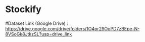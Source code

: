 # Stockify


















#Dataset Link (Google Drive) : https://drive.google.com/drive/folders/1O4pr29OoPD7zBEpe-N-8VSoGk8JtkzSL?usp=drive_link
